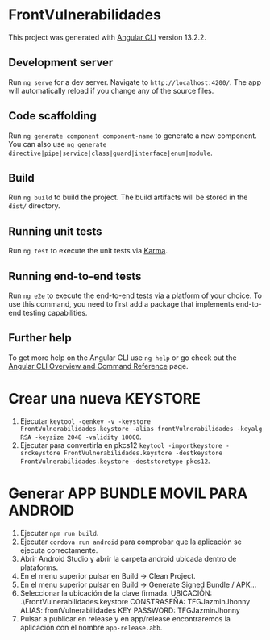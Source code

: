 # FrontVulnerabilidades

This project was generated with [Angular CLI](https://github.com/angular/angular-cli) version 13.2.2.

## Development server

Run `ng serve` for a dev server. Navigate to `http://localhost:4200/`. The app will automatically reload if you change any of the source files.

## Code scaffolding

Run `ng generate component component-name` to generate a new component. You can also use `ng generate directive|pipe|service|class|guard|interface|enum|module`.

## Build

Run `ng build` to build the project. The build artifacts will be stored in the `dist/` directory.

## Running unit tests

Run `ng test` to execute the unit tests via [Karma](https://karma-runner.github.io).

## Running end-to-end tests

Run `ng e2e` to execute the end-to-end tests via a platform of your choice. To use this command, you need to first add a package that implements end-to-end testing capabilities.

## Further help

To get more help on the Angular CLI use `ng help` or go check out the [Angular CLI Overview and Command Reference](https://angular.io/cli) page.

# Crear una nueva KEYSTORE
1. Ejecutar `keytool -genkey -v -keystore FrontVulnerabilidades.keystore -alias frontVulnerabilidades -keyalg RSA -keysize 2048 -validity 10000`.
2. Ejecutar para convertirla en pkcs12 `keytool -importkeystore -srckeystore FrontVulnerabilidades.keystore -destkeystore FrontVulnerabilidades.keystore -deststoretype pkcs12`.

# Generar APP BUNDLE MOVIL PARA ANDROID
1. Ejecutar `npm run build`.
2. Ejecutar `cordova run android` para comprobar que la aplicación se ejecuta correctamente.
3. Abrir Android Studio y abrir la carpeta android ubicada dentro de plataforms.
4. En el menu superior pulsar en Build -> Clean Project.
5. En el menu superior pulsar en Build -> Generate Signed Bundle / APK...
6. Seleccionar la ubicación de la clave firmada.
   UBICACIÓN: .\FrontVulnerabilidades.keystore
   CONSTRASEÑA: TFGJazminJhonny
   ALIAS: frontVulnerabilidades
   KEY PASSWORD: TFGJazminJhonny
7. Pulsar a publicar en release y en app/release encontraremos la aplicación con el nombre `app-release.abb`.
